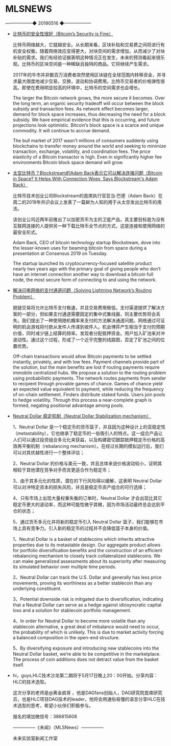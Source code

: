 # ​MLSNEWS
——————◆
20190516
◆——————
* [比特币的安全性很好（Bitcoin’s Security is Fine）](https://blog.picks.co/bitcoins-security-is-fine-93391d9b61a8?ref=tokendaily)

  比特币网络越大，它就越安全。从长期来看，区块补贴和交易费之间将进行有机安全权衡。随着网络效应变得更大，对块空间的需求增加，从而减少了对块补贴的需求。我们有经验证据表明这种情况正在发生，未来的预测看起来很乐观。比特币的区块空间是一种稀缺且独特的商品。它将继续产生需求。

  2017年的牛市并非数百万消费者突然使用区块链在全球范围内转移资金，并寻求最大限度地减少交易，交换，波动和协调费用。比特币交易者的价格弹性很高。即使在费用明显较高的环境中，比特币的空间需求也会增长。

  The larger the Bitcoin network grows, the more secure it becomes. Over the long term, an organic security tradeoff will occur between the block subsidy and transaction fees. As network effect becomes larger, demand for block space increases, thus decreasing the need for a block subsidy. We have empirical evidence that this is occurring, and future projections look optimistic. Bitcoin’s block space is a scarce and unique commodity. It will continue to accrue demand.

  The bull market of 2017 wasn’t millions of consumers suddenly using blockchains to transfer money around the world and seeking to minimize transaction, exchange, volatility, and coordination fees. The price elasticity of a Bitcoin transactor is high. Even in significantly higher fee environments Bitcoin block space demand will grow.
* [太空比特币？Blockstream的Adam Back表示它可以解决连接问题（Bitcoin in Space? It Helps With Connection Woes, Says Blockstream's Adam Back）](https://www.coindesk.com/bitcoin-in-space-it-helps-with-connection-woes-says-blockstreams-adam-back?ref=tokendaily)

  比特币技术创业公司Blockstream的首席执行官亚当·巴德（Adam Back）在周二的2019年共识会议上发表了一篇鲜为人知的用于从太空发出比特币的用法。

  该创业公司近两年前推出了以加密货币为主的卫星产品，其主要目标是为没有互联网连接的人提供另一种下载比特币全节点的方式，这是连接和使用网络的最安全形式。

  Adam Back, CEO of bitcoin technology startup Blockstream, dove into the lesser-known uses for beaming bitcoin from space during a presentation at Consensus 2019 on Tuesday.

  The startup launched its cryptocurrency-focused satellite product nearly two years ago with the primary goal of giving people who don’t have an internet connection another way to download a bitcoin full node, the most secure form of connecting to and using the network.
* [解决闪电网络的支付通道问题（Solving Lightning Network’s Routing Problem）](https://hackernoon.com/solving-lightning-networks-routing-problem-1578baa717d3)

  脱链交易将允许比特币支付极速，并且交易费用极低。支付渠道提供了解决方案的一部分，但如果支付通道需要固定的集中式集线器，则主要优势将会丢失。我们提出了一种使用随机概率来支付的方法解决通道问题。网络通过可证明的机会游戏将付款从发件人传递到收件人。机会博弈产生相当于支付的预期价值，同时减少链上结算的频率。发现者分配抵押资金。用户加入矿池来对冲波动性。通过这个过程，形成了一个近乎完整的线路图，否定了矿池之间的位置优势。

  Off-chain transactions would allow Bitcoin payments to be settled instantly, privately, and with low fees. Payment channels provide part of the solution, but the main benefits are lost if routing payments require immobile centralized hubs. We propose a solution to the routing problem using probabilistic payments. The network routes payments from sender to recipient through provable games of chance. Games of chance yield an expected value equivalent to payment, while reducing the frequency of on-chain settlement. Finders distribute staked funds. Users join pools to hedge volatility. Through this process a near-complete graph is formed, negating positional advantage among pools.
* [Neutral Dollar 稳定机制（Neutral Dollar Stabilization mechanism）](https://medium.com/@neutralproject/visualizing-metastability-c0b7da9ade4b?from=timeline&isappinstalled%3B=0)

  1、Neutral Dollar 是一个稳定币的货币篮子，并且因为这种设计上的亚稳定性（metastability），它也继承了稳定币的一些吸引人的特点。这一组合产品让人们可以通过投资组合多元化来获益，以及构建密切跟踪抵押稳定币价格的高效再平衡机制（rebalancing mechanism）。在经过长期的模拟运行后，我们可以对其优越性进行一个整体评估；

  2、Neutral Dollar 的价格与美元一致，并且总体来说价格波动较小，证明其相较于其他潜在竞争对手而言更适合作为稳定币；

  3、由于其多元化的性质，潜在的下行风险得以缓解，这表明 Neutral Dollar 可以对冲特定资本的损失风险，并且是稳定币资产组合的可行选择；

  4、只有市场上出现大量权重失衡的订单时，Neutral Dollar 才会出现比其它稳定币更大的波动率，而这种可能性微乎其微，因为市场活动最终总会达到平仓的状态；

  5、通过货币多元化并将新的稳定币引入 Neutral Dollar 篮子，我们能够在市场上具有竞争力。引入新的稳定币的过程并不会降低篮子本身的价值。

  1、Neutral Dollar is a basket of stablecoins which inherits attractive properties due to its metastable design. Our aggregate product allows for portfolio diversification benefits and the construction of an efficient rebalancing mechanism to closely track collateralized stablecoins. We can make generalized assessments about its superiority after measuring its simulated behavior over multiple time periods.

  2、Neutral Dollar can track the U.S. Dollar and generally has less price movements, proving its worthiness as a better stablecoin than any underlying constituent.

  3、Potential downside risk is mitigated due to diversification, indicating that a Neutral Dollar can serve as a hedge against idiosyncratic capital loss and a solution for stablecoin portfolio management.

  4、In order for Neutral Dollar to become more volatile than any stablecoin alternative, a great deal of imbalance would need to occur, the probability of which is unlikely. This is due to market activity forcing a balanced composition in the open-end structure.

  5、By diversifying exposure and introducing new stablecoins into the Neutral Dollar basket, we’re able to be competitive in the marketplace. The process of coin additions does not detract value from the basket itself.
  
* hi，guys,HLC技术沙龙第二期将于5月17日晚上20：00开始。分享内容：HLC的技术选型。

  这次分享的老师是@黄金疯哥 ，他是DAGfans创始人，DAG研究院首席研究员，也是HLC项目DAG技术的leader，他将会用通俗易懂的语言分享HLC在技术选型的思考，希望小伙伴们积极参与。
  
  报名的填加微信号：386815608
 
  —————《未闻》（MLSNews）—————
          
  未来实验室新闻工作室
